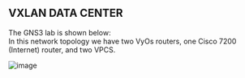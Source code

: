 ## VXLAN DATA CENTER
The GNS3 lab is shown below: </br>
In this network topology we have two VyOs routers, one Cisco 7200 (Internet) router, and two VPCS.

![image](https://github.com/Iggor27/Mrezni-protokoli/assets/24782270/6e98b031-4580-4e01-a5e7-d4de2f315a01)
